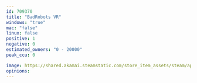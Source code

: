```yaml
---
id: 709370
title: "BadRobots VR"
windows: "true"
mac: "false"
linux: false
positive: 1
negative: 0
estimated_owners: "0 - 20000"
peak_ccu: 0

image: https://shared.akamai.steamstatic.com/store_item_assets/steam/apps/709370/header.jpg?t=1505748324
opinions:
---
```

